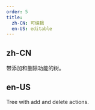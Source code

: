 ```yaml
---
order: 5
title:
  zh-CN: 可编辑
  en-US: editable
---
```


## zh-CN

带添加和删除功能的树。

## en-US

Tree with add and delete actions.
